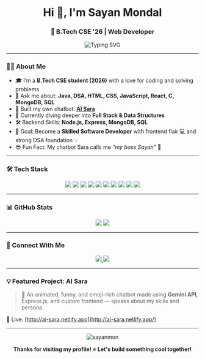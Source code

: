 <h1 align="center">Hi 👋, I'm Sayan Mondal</h1>
<h3 align="center">🚀 B.Tech CSE '26 | Web Developer </h3>

<p align="center">
  <img src="https://readme-typing-svg.demolab.com?font=Fira+Code&size=22&pause=1000&center=true&vCenter=true&width=440&lines=Frontend+Web+Developer+💻;React+Enthusiast+⚛️;Full+Stack+Learner+📚;Creator+of+AI+Sara+🤖;Always+Improving+🚀" alt="Typing SVG" />
</p>

---

### 🧑‍💻 About Me

- 🎓 I’m a **B.Tech CSE student (2026)** with a love for coding and solving problems
- 💬 Ask me about: **Java, DSA, HTML, CSS, JavaScript, React, C, MongoDB, SQL**
- 🤖 Built my own chatbot: [**AI Sara**](http://ai-sara.netlify.app/)
- 🔭 Currently diving deeper into **Full Stack & Data Structures**
- 🛠️ Backend Skills: **Node.js, Express, MongoDB, SQL**
- 🎯 Goal: Become a **Skilled Software Developer** with frontend flair 💻 and strong DSA foundation 💡
- 😎 Fun Fact: My chatbot Sara calls me *“my boss Sayan”* 🧠


---

### 🛠️ Tech Stack

<p align="center">
  <img src="https://img.shields.io/badge/HTML-E34F26?style=for-the-badge&logo=html5&logoColor=white"/>
  <img src="https://img.shields.io/badge/CSS-1572B6?style=for-the-badge&logo=css3&logoColor=white"/>
  <img src="https://img.shields.io/badge/JavaScript-F7DF1E?style=for-the-badge&logo=javascript&logoColor=black"/>
  <img src="https://img.shields.io/badge/React-20232A?style=for-the-badge&logo=react&logoColor=61DAFB"/>
  <img src="https://img.shields.io/badge/Java-007396?style=for-the-badge&logo=java&logoColor=white"/>
  <img src="https://img.shields.io/badge/C-00599C?style=for-the-badge&logo=c&logoColor=white"/>
  <img src="https://img.shields.io/badge/MongoDB-4EA94B?style=for-the-badge&logo=mongodb&logoColor=white"/>
  <img src="https://img.shields.io/badge/MySQL-4479A1?style=for-the-badge&logo=mysql&logoColor=white"/>
  <img src="https://img.shields.io/badge/DSA-LeetCode-orange?style=for-the-badge&logo=leetcode&logoColor=white"/>
  <img src="https://img.shields.io/badge/Git-F05032?style=for-the-badge&logo=git&logoColor=white"/>
</p>

---

### 📊 GitHub Stats

<p align="center">
  <img src="https://github-readme-stats.vercel.app/api?username=sayanmon&show_icons=true&theme=tokyonight&hide_title=true&count_private=true" />
  <img src="https://github-readme-streak-stats.herokuapp.com?user=sayanmon&theme=tokyonight" />
</p>



---

### 🔗 Connect With Me

<p align="center">
  <a href="https://www.linkedin.com/in/sayan-mondal-324a1835b">
    <img src="https://img.shields.io/badge/LinkedIn-blue?style=for-the-badge&logo=linkedin&logoColor=white" />
  </a>
  <a href="http://ai-sara.netlify.app/">
    <img src="https://img.shields.io/badge/My_Portfolio-000000?style=for-the-badge&logo=vercel&logoColor=white" />
  </a>
</p>

---

### 💡 Featured Project: AI Sara

> 🧠 An animated, funny, and emoji-rich chatbot made using **Gemini API**, Express.js, and custom frontend — speaks about my skills and persona.

🔗 Live: [http://ai-sara.netlify.app](http://ai-sara.netlify.app/)




---

<p align="center">
  <img src="https://komarev.com/ghpvc/?username=sayanmon&label=Profile+Views&color=brightgreen" alt="sayanmon" />
</p>

<p align="center">
  <b>Thanks for visiting my profile! ⭐ Let's build something cool together!</b>
</p>
